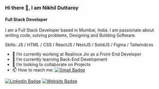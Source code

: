 ### Hi there 👋, I am Nikhil Duttaroy
#### Full Stack Developer
I am a Full Stack Developer based in Mumbai, India.
I am passionate about writing code, solving problems, Designing and Building Software.


Skills:  JS / HTML / CSS / ReactJS / NextJS / SolidJS / Figma / Tailwindcss

- 🔭 I’m currently working at Realince Jio as a Front-End Developer
- 🌱 I’m currently learning Back-End Development  
- 👯 I’m looking to collaborate on Projects 
- 📫 How to reach me: [![Gmail Badge](https://img.shields.io/badge/-nsdr2000@gmail.com-c14438?style=flat-square&logo=Gmail&logoColor=white&link=mailto:nsdr2000@gmail.com)](mailto:nsdr2000@gmail.com)

[![Linkedin Badge](https://img.shields.io/badge/-NikhilDuttaroy-blue?style=flat-square&logo=Linkedin&logoColor=white&link=https://https://www.linkedin.com/in/nikhil-duttaroy/)](https://www.linkedin.com/in/nikhil-duttaroy/)
[![Website Badge](https://img.shields.io/badge/-Nikhil_Duttaroy-e34f26?style=flat-square&logo=HTML5&logoColor=white&link=https://nikhil-duttaroy.netlify.app/)](https://nikhilduttaroy.netlify.app/)


